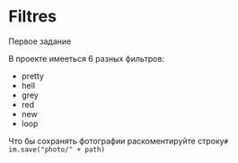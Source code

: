 # Filtres
Первое задание
<p>
В проекте имееться 6 разных фильтров:
</p>
<ul>
<li>pretty</l>
<li>hell</li>
<li>grey</li>
<li>red</li>
<li>new</li>
<li>loop</li>
</ul>
Что бы сохранять фотографии раскоментируйте строку<code># im.save("photo/" + path)
</code>
